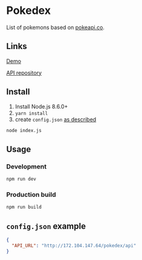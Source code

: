 # Pokedex

List of pokemons based on [pokeapi.co](https://pokeapi.co).

## Links

[Demo](http://172.104.147.64/pokedex/)

[API repository](https://github.com/Ohar/pokedex-api)

## Install

1. Install Node.js 8.6.0+
3. `yarn install`
4. create `config.json` [as described](#configjson-example)

```bash
node index.js
```

## Usage

### Development

```bash
npm run dev
```

### Production build

```bash
npm run build
```

## `config.json` example

```json
{
  "API_URL": "http://172.104.147.64/pokedex/api"
}
```
